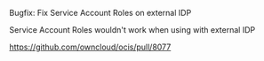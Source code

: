 Bugfix: Fix Service Account Roles on external IDP

Service Account Roles wouldn't work when using with external IDP

https://github.com/owncloud/ocis/pull/8077
